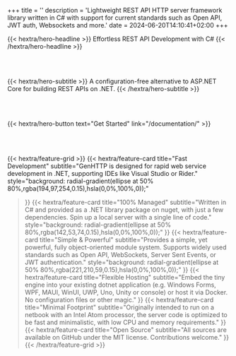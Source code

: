+++
title = ''
description = 'Lightweight REST API HTTP server framework library written in C# with support for current standards such as Open API, JWT auth, Websockets and more.'
date = 2024-06-20T14:10:41+02:00
+++

{{< hextra/hero-headline >}}
  Effortless REST API Development with C#
{{< /hextra/hero-headline >}}

<br /><br />

{{< hextra/hero-subtitle >}}
  A configuration-free alternative to ASP.NET Core for building REST APIs on .NET.
{{< /hextra/hero-subtitle >}}

<br /><br />

{{< hextra/hero-button text="Get Started" link="/documentation/" >}}

<br /><br />

{{< hextra/feature-grid >}}
  {{< hextra/feature-card
    title="Fast Development"
    subtitle="GenHTTP is designed for rapid web service development in .NET, supporting IDEs like Visual Studio or Rider."
    style="background: radial-gradient(ellipse at 50% 80%,rgba(194,97,254,0.15),hsla(0,0%,100%,0));"
  >}}
  {{< hextra/feature-card
    title="100% Managed"
    subtitle="Written in C# and provided as a .NET library package on nuget, with just a few dependencies. Spin up a local server with a single line of code."
    style="background: radial-gradient(ellipse at 50% 80%,rgba(142,53,74,0.15),hsla(0,0%,100%,0));"
  >}}
  {{< hextra/feature-card
    title="Simple & Powerful"
    subtitle="Provides a simple, yet powerful, fully object-oriented module system. Supports widely used standards such as Open API, WebSockets, Server Sent Events, or JWT authentication."
    style="background: radial-gradient(ellipse at 50% 80%,rgba(221,210,59,0.15),hsla(0,0%,100%,0));"
  >}}
  {{< hextra/feature-card
    title="Flexible Hosting"
    subtitle="Embed the tiny engine into your existing dotnet application (e.g. Windows Forms, WPF, MAUI, WinUI, UWP, Uno, Unity or console) or host it via Docker. No configuration files or other magic."
  >}}
  {{< hextra/feature-card
    title="Minimal Footprint"
    subtitle="Originally intended to run on a netbook with an Intel Atom processor, the server code is optimized to be fast and minimalistic, with low CPU and memory requirements."
  >}}
  {{< hextra/feature-card
    title="Open Source"
    subtitle="All sources are available on GitHub under the MIT license. Contributions welcome."
  >}}
{{< /hextra/feature-grid >}}
